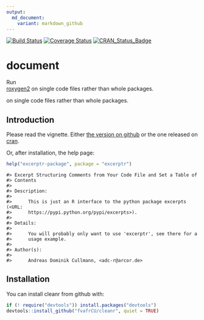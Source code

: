 ```yaml
---
output:
  md_document:
    variant: markdown_github
---
```

[![Build Status](https://travis-ci.org/fvafrCU/document.svg?branch=master)](https://travis-ci.org/fvafrCU/document)
[![Coverage Status](https://codecov.io/github/fvafrCU/document/coverage.svg?branch=master)](https://codecov.io/github/fvafrCU/document?branch=master)
[![CRAN_Status_Badge](http://www.r-pkg.org/badges/version/document)](https://cran.r-project.org/package=document)


<!-- README.md is generated from README.Rmd. Please edit that file -->



# document
Run  
[roxygen2](https://cran.r-project.org/package=roxygen2) on single code files rather than whole packages.

on single code files rather than whole packages.

## Introduction
Please read the vignette. Either [the version on github](http://htmlpreview.github.io/?https://github.com/fvafrCU/cleanr/blob/master/inst/doc/cleanr_Introduction.html)
or the one released on [cran](https://cran.r-project.org/package=cleanr).

Or, after installation, the help page:

```r
help("excerptr-package", package = "excerptr")
```

```
#> Excerpt Structuring Comments from Your Code File and Set a Table of
#> Contents
#> 
#> Description:
#> 
#>      This is just an R interface to the python package excerpts (<URL:
#>      https://pypi.python.org/pypi/excerpts>).
#> 
#> Details:
#> 
#>      You will probably only want to use 'excerptr', see there for a
#>      usage example.
#> 
#> Author(s):
#> 
#>      Andreas Dominik Cullmann, <adc-r@arcor.de>
```
## Installation
You can install cleanr from github with:

```r
if (! require("devtools")) install.packages("devtools")
devtools::install_github("fvafrCU/cleanr", quiet = TRUE)
```
